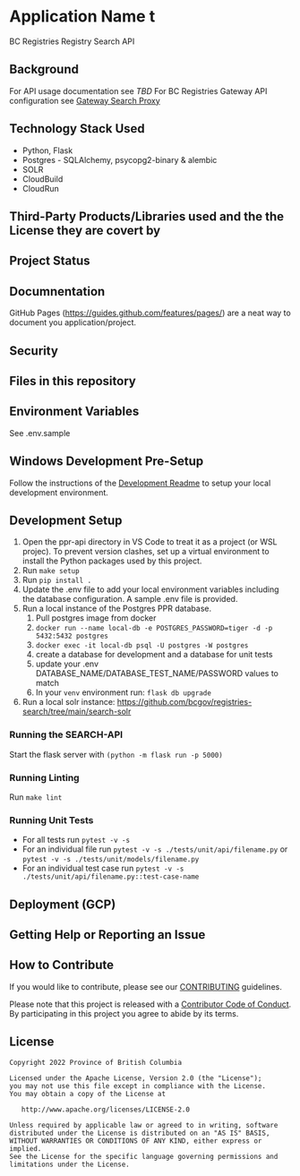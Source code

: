 # Application Name t

BC Registries Registry Search API

## Background

For API usage documentation see _TBD_
For BC Registries Gateway API configuration see [Gateway Search Proxy](https://github.com/bcregistry/apigw/blob/master/proxy/README-ppr.md)

## Technology Stack Used

- Python, Flask
- Postgres - SQLAlchemy, psycopg2-binary & alembic
- SOLR
- CloudBuild
- CloudRun

## Third-Party Products/Libraries used and the the License they are covert by

## Project Status

## Documnentation

GitHub Pages (https://guides.github.com/features/pages/) are a neat way to document you application/project.

## Security

## Files in this repository

## Environment Variables

See .env.sample

## Windows Development Pre-Setup

Follow the instructions of the [Development Readme](https://github.com/bcgov/entity/blob/master/docs/development.md)
to setup your local development environment.

## Development Setup

1. Open the ppr-api directory in VS Code to treat it as a project (or WSL projec). To prevent version clashes, set up a virtual environment to install the Python packages used by this project.
1. Run `make setup`
1. Run `pip install .`
1. Update the .env file to add your local environment variables including the database configuration. A sample .env file is provided.
1. Run a local instance of the Postgres PPR database.
   1. Pull postgres image from docker
   1. `docker run --name local-db -e POSTGRES_PASSWORD=tiger -d -p 5432:5432 postgres`
   1. `docker exec -it local-db psql -U postgres -W postgres`
   1. create a database for development and a database for unit tests
   1. update your .env DATABASE_NAME/DATABASE_TEST_NAME/PASSWORD values to match
   1. In your `venv` environment run: `flask db upgrade`
1. Run a local solr instance: https://github.com/bcgov/registries-search/tree/main/search-solr

### Running the SEARCH-API

Start the flask server with `(python -m flask run -p 5000)`

### Running Linting

Run `make lint`

### Running Unit Tests

- For all tests run `pytest -v -s`
- For an individual file run `pytest -v -s ./tests/unit/api/filename.py` or `pytest -v -s ./tests/unit/models/filename.py`
- For an individual test case run `pytest -v -s ./tests/unit/api/filename.py::test-case-name`

## Deployment (GCP)

## Getting Help or Reporting an Issue

## How to Contribute

If you would like to contribute, please see our [CONTRIBUTING](./CONTRIBUTING.md) guidelines.

Please note that this project is released with a [Contributor Code of Conduct](./CODE_OF_CONDUCT.md).
By participating in this project you agree to abide by its terms.

## License

    Copyright 2022 Province of British Columbia

    Licensed under the Apache License, Version 2.0 (the "License");
    you may not use this file except in compliance with the License.
    You may obtain a copy of the License at

       http://www.apache.org/licenses/LICENSE-2.0

    Unless required by applicable law or agreed to in writing, software
    distributed under the License is distributed on an "AS IS" BASIS,
    WITHOUT WARRANTIES OR CONDITIONS OF ANY KIND, either express or implied.
    See the License for the specific language governing permissions and
    limitations under the License.
